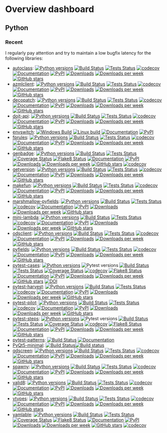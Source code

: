 # Overview dashboard

## Python

### Recent

I regularly pay attention and try to maintain a low bugfix latency for the following libraries:

 * [autoclass](https://smarie.github.io/python-autoclass/): [![Python versions](https://img.shields.io/pypi/pyversions/autoclass.svg)](https://pypi.python.org/pypi/autoclass/) [![Build Status](https://travis-ci.org/smarie/python-autoclass.svg?branch=master)](https://travis-ci.org/smarie/python-autoclass) [![Tests Status](https://smarie.github.io/python-autoclass/junit/junit-badge.svg?dummy=8484744)](https://smarie.github.io/python-autoclass/junit/report.html) [![codecov](https://codecov.io/gh/smarie/python-autoclass/branch/master/graph/badge.svg)](https://codecov.io/gh/smarie/python-autoclass) [![Documentation](https://img.shields.io/badge/doc-latest-blue.svg)](https://smarie.github.io/python-autoclass/) [![PyPI](https://img.shields.io/pypi/v/autoclass.svg)](https://pypi.python.org/pypi/autoclass/) [![Downloads](https://pepy.tech/badge/autoclass)](https://pepy.tech/project/autoclass) [![Downloads per week](https://pepy.tech/badge/autoclass/week)](https://pepy.tech/project/autoclass) [![GitHub stars](https://img.shields.io/github/stars/smarie/python-autoclass.svg)](https://github.com/smarie/python-autoclass/stargazers)
 * [azmlclient](https://smarie.github.io/python-azureml-client): [![Python versions](https://img.shields.io/pypi/pyversions/azmlclient.svg)](https://pypi.python.org/pypi/azmlclient/) [![Build Status](https://github.com/smarie/python-azureml-client/actions/workflows/base.yml/badge.svg)](https://github.com/smarie/python-azureml-client/actions/workflows/base.yml) [![Tests Status](https://smarie.github.io/python-azureml-client/reports/junit/junit-badge.svg?dummy=8484744)](https://smarie.github.io/python-azureml-client/reports/junit/report.html) [![codecov](https://codecov.io/gh/smarie/python-azureml-client/branch/master/graph/badge.svg)](https://codecov.io/gh/smarie/python-azureml-client) [![Documentation](https://img.shields.io/badge/doc-latest-blue.svg)](https://smarie.github.io/python-azureml-client/) [![PyPI](https://img.shields.io/pypi/v/azmlclient.svg)](https://pypi.python.org/pypi/azmlclient/) [![Downloads](https://pepy.tech/badge/azmlclient)](https://pepy.tech/project/azmlclient) [![Downloads per week](https://pepy.tech/badge/azmlclient/week)](https://pepy.tech/project/azmlclient) [![GitHub stars](https://img.shields.io/github/stars/smarie/python-azureml-client.svg)](https://github.com/smarie/python-azureml-client/stargazers)
 * [decopatch](https://smarie.github.io/python-decopatch): [![Python versions](https://img.shields.io/pypi/pyversions/decopatch.svg)](https://pypi.python.org/pypi/decopatch/) [![Build Status](https://travis-ci.org/smarie/python-decopatch.svg?branch=master)](https://travis-ci.org/smarie/python-decopatch) [![Tests Status](https://smarie.github.io/python-decopatch/junit/junit-badge.svg?dummy=8484744)](https://smarie.github.io/python-decopatch/junit/report.html) [![codecov](https://codecov.io/gh/smarie/python-decopatch/branch/master/graph/badge.svg)](https://codecov.io/gh/smarie/python-decopatch) [![Documentation](https://img.shields.io/badge/doc-latest-blue.svg)](https://smarie.github.io/python-decopatch/) [![PyPI](https://img.shields.io/pypi/v/decopatch.svg)](https://pypi.python.org/pypi/decopatch/) [![Downloads](https://pepy.tech/badge/decopatch)](https://pepy.tech/project/decopatch) [![Downloads per week](https://pepy.tech/badge/decopatch/week)](https://pepy.tech/project/decopatch) [![GitHub stars](https://img.shields.io/github/stars/smarie/python-decopatch.svg)](https://github.com/smarie/python-decopatch/stargazers)
 * [doit-api](https://smarie.github.io/python-doit-api/): [![Python versions](https://img.shields.io/pypi/pyversions/doit-api.svg)](https://pypi.python.org/pypi/doit-api/) [![Build Status](https://travis-ci.org/smarie/python-doit-api.svg?branch=master)](https://travis-ci.org/smarie/python-doit-api) [![Tests Status](https://smarie.github.io/python-doit-api/junit/junit-badge.svg?dummy=8484744)](https://smarie.github.io/python-doit-api/junit/report.html) [![codecov](https://codecov.io/gh/smarie/python-doit-api/branch/master/graph/badge.svg)](https://codecov.io/gh/smarie/python-doit-api) [![Documentation](https://img.shields.io/badge/doc-latest-blue.svg)](https://smarie.github.io/python-doit-api/) [![PyPI](https://img.shields.io/pypi/v/doit-api.svg)](https://pypi.python.org/pypi/doit-api/) [![Downloads](https://pepy.tech/badge/doit-api)](https://pepy.tech/project/doit-api) [![Downloads per week](https://pepy.tech/badge/doit-api/week)](https://pepy.tech/project/doit-api) [![GitHub stars](https://img.shields.io/github/stars/smarie/python-doit-api.svg)](https://github.com/smarie/python-doit-api/stargazers)
 * [envswitch](https://smarie.github.io/env-switcher-gui/): [![Windows Build](https://ci.appveyor.com/api/projects/status/15y7mvbqi4qu2v4y?svg=true)](https://ci.appveyor.com/project/smarie/env-switcher-gui) [![Linux build](https://travis-ci.org/smarie/env-switcher-gui.svg?branch=master)](https://travis-ci.org/smarie/env-switcher-gui) [![Documentation](https://img.shields.io/badge/docs-latest-blue.svg)](https://smarie.github.io/env-switcher-gui/) [![PyPI](https://img.shields.io/badge/PyPI-envswitch-blue.svg)](https://pypi.python.org/pypi/envswitch/)
 * [fprules](https://smarie.github.io/python-fprules): [![Python versions](https://img.shields.io/pypi/pyversions/fprules.svg)](https://pypi.python.org/pypi/fprules/) [![Build Status](https://travis-ci.org/smarie/python-fprules.svg?branch=master)](https://travis-ci.org/smarie/python-fprules) [![Tests Status](https://smarie.github.io/python-fprules/junit/junit-badge.svg?dummy=8484744)](https://smarie.github.io/python-fprules/junit/report.html) [![codecov](https://codecov.io/gh/smarie/python-fprules/branch/master/graph/badge.svg)](https://codecov.io/gh/smarie/python-fprules) [![Documentation](https://img.shields.io/badge/doc-latest-blue.svg)](https://smarie.github.io/python-fprules/) [![PyPI](https://img.shields.io/pypi/v/fprules.svg)](https://pypi.python.org/pypi/fprules/) [![Downloads](https://pepy.tech/badge/fprules)](https://pepy.tech/project/fprules) [![Downloads per week](https://pepy.tech/badge/fprules/week)](https://pepy.tech/project/fprules) [![GitHub stars](https://img.shields.io/github/stars/smarie/python-fprules.svg)](https://github.com/smarie/python-fprules/stargazers)
 * [genbadge](https://smarie.github.io/python-genbadge/): [![Python versions](https://img.shields.io/pypi/pyversions/genbadge.svg)](https://pypi.python.org/pypi/genbadge/) [![Build Status](https://github.com/smarie/python-genbadge/actions/workflows/base.yml/badge.svg)](https://github.com/smarie/python-genbadge/actions/workflows/base.yml) [![Tests Status](./reports/junit/junit-badge.svg?dummy=8484744)](./reports/junit/report.html) [![Coverage Status](./reports/coverage/coverage-badge.svg?dummy=8484744)](./reports/coverage/index.html) [![Flake8 Status](./reports/flake8/flake8-badge.svg?dummy=8484744)](./reports/flake8/index.html) [![Documentation](https://img.shields.io/badge/doc-latest-blue.svg)](https://smarie.github.io/python-genbadge/) [![PyPI](https://img.shields.io/pypi/v/genbadge.svg)](https://pypi.python.org/pypi/genbadge/) [![Downloads](https://pepy.tech/badge/genbadge)](https://pepy.tech/project/genbadge) [![Downloads per week](https://pepy.tech/badge/genbadge/week)](https://pepy.tech/project/genbadge) [![GitHub stars](https://img.shields.io/github/stars/smarie/python-genbadge.svg)](https://github.com/smarie/python-genbadge/stargazers) [![codecov](https://codecov.io/gh/smarie/python-genbadge/branch/main/graph/badge.svg)](https://codecov.io/gh/smarie/python-genbadge)
 * [getversion](https://smarie.github.io/python-getversion/): [![Python versions](https://img.shields.io/pypi/pyversions/getversion.svg)](https://pypi.python.org/pypi/getversion/) [![Build Status](https://travis-ci.org/smarie/python-getversion.svg?branch=master)](https://travis-ci.org/smarie/python-getversion) [![Tests Status](https://smarie.github.io/python-getversion/junit/junit-badge.svg?dummy=8484744)](https://smarie.github.io/python-getversion/junit/report.html) [![codecov](https://codecov.io/gh/smarie/python-getversion/branch/master/graph/badge.svg)](https://codecov.io/gh/smarie/python-getversion) [![Documentation](https://img.shields.io/badge/doc-latest-blue.svg)](https://smarie.github.io/python-getversion/) [![PyPI](https://img.shields.io/pypi/v/getversion.svg)](https://pypi.python.org/pypi/getversion/) [![Downloads](https://pepy.tech/badge/getversion)](https://pepy.tech/project/getversion) [![Downloads per week](https://pepy.tech/badge/getversion/week)](https://pepy.tech/project/getversion) [![GitHub stars](https://img.shields.io/github/stars/smarie/python-getversion.svg)](https://github.com/smarie/python-getversion/stargazers)
 * [makefun](https://smarie.github.io/python-makefun): [![Python versions](https://img.shields.io/pypi/pyversions/makefun.svg)](https://pypi.python.org/pypi/makefun/) [![Build Status](https://github.com/smarie/python-makefun/actions/workflows/base.yml/badge.svg)](https://github.com/smarie/python-makefun/actions/workflows/base.yml) [![Tests Status](./reports/junit/junit-badge.svg?dummy=8484744)](./reports/junit/report.html) [![codecov](https://codecov.io/gh/smarie/python-makefun/branch/main/graph/badge.svg)](https://codecov.io/gh/smarie/python-makefun) [![Documentation](https://img.shields.io/badge/doc-latest-blue.svg)](https://smarie.github.io/python-makefun/) [![PyPI](https://img.shields.io/pypi/v/makefun.svg)](https://pypi.python.org/pypi/makefun/) [![Downloads](https://pepy.tech/badge/makefun)](https://pepy.tech/project/makefun) [![Downloads per week](https://pepy.tech/badge/makefun/week)](https://pepy.tech/project/makefun) [![GitHub stars](https://img.shields.io/github/stars/smarie/python-makefun.svg)](https://github.com/smarie/python-makefun/stargazers)
 * [marshmallow-pyfields](https://smarie.github.io/python-marshmallow-pyfields/): [![Python versions](https://img.shields.io/pypi/pyversions/marshmallow-pyfields.svg)](https://pypi.python.org/pypi/marshmallow-pyfields/) [![Build Status](https://travis-ci.org/smarie/python-marshmallow-pyfields.svg?branch=master)](https://travis-ci.org/smarie/python-marshmallow-pyfields) [![Tests Status](https://smarie.github.io/python-marshmallow-pyfields/junit/junit-badge.svg?dummy=8484744)](https://smarie.github.io/python-marshmallow-pyfields/junit/report.html) [![codecov](https://codecov.io/gh/smarie/python-marshmallow-pyfields/branch/master/graph/badge.svg)](https://codecov.io/gh/smarie/python-marshmallow-pyfields) [![Documentation](https://img.shields.io/badge/doc-latest-blue.svg)](https://smarie.github.io/python-marshmallow-pyfields/) [![PyPI](https://img.shields.io/pypi/v/marshmallow-pyfields.svg)](https://pypi.python.org/pypi/marshmallow-pyfields/) [![Downloads](https://pepy.tech/badge/marshmallow-pyfields)](https://pepy.tech/project/marshmallow-pyfields) [![Downloads per week](https://pepy.tech/badge/marshmallow-pyfields/week)](https://pepy.tech/project/marshmallow-pyfields) [![GitHub stars](https://img.shields.io/github/stars/smarie/python-marshmallow-pyfields.svg)](https://github.com/smarie/python-marshmallow-pyfields/stargazers)
 * [mini-lambda](https://smarie.github.io/python-mini-lambda): [![Python versions](https://img.shields.io/pypi/pyversions/mini-lambda.svg)](https://pypi.python.org/pypi/mini-lambda/) [![Build Status](https://travis-ci.org/smarie/python-mini-lambda.svg?branch=master)](https://travis-ci.org/smarie/python-mini-lambda) [![Tests Status](https://smarie.github.io/python-mini-lambda/junit/junit-badge.svg?dummy=8484744)](https://smarie.github.io/python-mini-lambda/junit/report.html) [![codecov](https://codecov.io/gh/smarie/python-mini-lambda/branch/master/graph/badge.svg)](https://codecov.io/gh/smarie/python-mini-lambda) [![Documentation](https://img.shields.io/badge/doc-latest-blue.svg)](https://smarie.github.io/python-mini-lambda/) [![PyPI](https://img.shields.io/pypi/v/mini-lambda.svg)](https://pypi.python.org/pypi/mini-lambda/) [![Downloads](https://pepy.tech/badge/mini-lambda)](https://pepy.tech/project/mini-lambda) [![Downloads per week](https://pepy.tech/badge/mini-lambda/week)](https://pepy.tech/project/mini-lambda) [![GitHub stars](https://img.shields.io/github/stars/smarie/python-mini-lambda.svg)](https://github.com/smarie/python-mini-lambda/stargazers)
 * [odsclient](https://smarie.github.io/python-odsclient/): [![Python versions](https://img.shields.io/pypi/pyversions/odsclient.svg)](https://pypi.python.org/pypi/odsclient/) [![Build Status](https://github.com/smarie/python-odsclient/actions/workflows/base.yml/badge.svg)](https://github.com/smarie/python-odsclient/actions/workflows/base.yml) [![Tests Status](./reports/junit/junit-badge.svg?dummy=8484744)](./reports/junit/report.html) [![codecov](https://codecov.io/gh/smarie/python-odsclient/branch/main/graph/badge.svg)](https://codecov.io/gh/smarie/python-odsclient) [![Documentation](https://img.shields.io/badge/doc-latest-blue.svg)](https://smarie.github.io/python-odsclient/) [![PyPI](https://img.shields.io/pypi/v/odsclient.svg)](https://pypi.python.org/pypi/odsclient/) [![Downloads](https://pepy.tech/badge/odsclient)](https://pepy.tech/project/odsclient) [![Downloads per week](https://pepy.tech/badge/odsclient/week)](https://pepy.tech/project/odsclient) [![GitHub stars](https://img.shields.io/github/stars/smarie/python-odsclient.svg)](https://github.com/smarie/python-odsclient/stargazers)
 * [pyfields](https://smarie.github.io/python-pyfields/): [![Python versions](https://img.shields.io/pypi/pyversions/pyfields.svg)](https://pypi.python.org/pypi/pyfields/) [![Build Status](https://github.com/smarie/python-pyfields/actions/workflows/base.yml/badge.svg)](https://github.com/smarie/python-pyfields/actions/workflows/base.yml) [![Tests Status](./reports/junit/junit-badge.svg?dummy=8484744)](./reports/junit/report.html) [![codecov](https://codecov.io/gh/smarie/python-pyfields/branch/main/graph/badge.svg)](https://codecov.io/gh/smarie/python-pyfields) [![Documentation](https://img.shields.io/badge/doc-latest-blue.svg)](https://smarie.github.io/python-pyfields/) [![PyPI](https://img.shields.io/pypi/v/pyfields.svg)](https://pypi.python.org/pypi/pyfields/) [![Downloads](https://pepy.tech/badge/pyfields)](https://pepy.tech/project/pyfields) [![Downloads per week](https://pepy.tech/badge/pyfields/week)](https://pepy.tech/project/pyfields) [![GitHub stars](https://img.shields.io/github/stars/smarie/python-pyfields.svg)](https://github.com/smarie/python-pyfields/stargazers)
 * [pytest-cases](https://smarie.github.io/python-pytest-cases): [![Python versions](https://img.shields.io/pypi/pyversions/pytest-cases.svg)](https://pypi.python.org/pypi/pytest-cases/) ![Pytest versions](https://img.shields.io/badge/pytest-2%20%7C%203%20%7C%204%20%7C%205%20%7C%206-blue) [![Build Status](https://github.com/smarie/python-pytest-cases/actions/workflows/base.yml/badge.svg)](https://github.com/smarie/python-pytest-cases/actions/workflows/base.yml)  [![Tests Status](./reports/junit/junit-badge.svg?dummy=8484744)](./reports/junit/report.html) [![Coverage Status](./reports/coverage/coverage-badge.svg?dummy=8484744)](./reports/coverage/index.html) [![codecov](https://codecov.io/gh/smarie/python-pytest-cases/branch/main/graph/badge.svg)](https://codecov.io/gh/smarie/python-pytest-cases) [![Flake8 Status](./reports/flake8/flake8-badge.svg?dummy=8484744)](./reports/flake8/index.html) [![Documentation](https://img.shields.io/badge/doc-latest-blue.svg)](https://smarie.github.io/python-pytest-cases/) [![PyPI](https://img.shields.io/pypi/v/pytest-cases.svg)](https://pypi.python.org/pypi/pytest-cases/) [![Downloads](https://pepy.tech/badge/pytest-cases)](https://pepy.tech/project/pytest-cases) [![Downloads per week](https://pepy.tech/badge/pytest-cases/week)](https://pepy.tech/project/pytest-cases) [![GitHub stars](https://img.shields.io/github/stars/smarie/python-pytest-cases.svg)](https://github.com/smarie/python-pytest-cases/stargazers) [![DOI](https://zenodo.org/badge/DOI/10.5281/zenodo.3937829.svg)](https://doi.org/10.5281/zenodo.3937829)
 * [pytest-harvest](https://smarie.github.io/python-pytest-harvest/): [![Python versions](https://img.shields.io/pypi/pyversions/pytest-harvest.svg)](https://pypi.python.org/pypi/pytest-harvest/) [![Build Status](https://github.com/smarie/python-pytest-harvest/actions/workflows/base.yml/badge.svg)](https://github.com/smarie/python-pytest-harvest/actions/workflows/base.yml) [![Tests Status](https://smarie.github.io/python-pytest-harvest/reports/junit/junit-badge.svg?dummy=8484744)](https://smarie.github.io/python-pytest-harvest/reports/junit/report.html) [![codecov](https://codecov.io/gh/smarie/python-pytest-harvest/branch/master/graph/badge.svg)](https://codecov.io/gh/smarie/python-pytest-harvest) [![Documentation](https://img.shields.io/badge/doc-latest-blue.svg)](https://smarie.github.io/python-pytest-harvest/) [![PyPI](https://img.shields.io/pypi/v/pytest-harvest.svg)](https://pypi.python.org/pypi/pytest-harvest/) [![Downloads](https://pepy.tech/badge/pytest-harvest)](https://pepy.tech/project/pytest-harvest) [![Downloads per week](https://pepy.tech/badge/pytest-harvest/week)](https://pepy.tech/project/pytest-harvest) [![GitHub stars](https://img.shields.io/github/stars/smarie/python-pytest-harvest.svg)](https://github.com/smarie/python-pytest-harvest/stargazers)
 * [pytest-pilot](https://smarie.github.io/python-pytest-pilot): [![Python versions](https://img.shields.io/pypi/pyversions/pytest-pilot.svg)](https://pypi.python.org/pypi/pytest-pilot/) [![Build Status](https://travis-ci.org/smarie/python-pytest-pilot.svg?branch=master)](https://travis-ci.org/smarie/python-pytest-pilot) [![Tests Status](https://smarie.github.io/python-pytest-pilot/junit/junit-badge.svg?dummy=8484744)](https://smarie.github.io/python-pytest-pilot/junit/report.html) [![codecov](https://codecov.io/gh/smarie/python-pytest-pilot/branch/master/graph/badge.svg)](https://codecov.io/gh/smarie/python-pytest-pilot) [![Documentation](https://img.shields.io/badge/doc-latest-blue.svg)](https://smarie.github.io/python-pytest-pilot/) [![PyPI](https://img.shields.io/pypi/v/pytest-pilot.svg)](https://pypi.python.org/pypi/pytest-pilot/) [![Downloads](https://pepy.tech/badge/pytest-pilot)](https://pepy.tech/project/pytest-pilot) [![Downloads per week](https://pepy.tech/badge/pytest-pilot/week)](https://pepy.tech/project/pytest-pilot) [![GitHub stars](https://img.shields.io/github/stars/smarie/python-pytest-pilot.svg)](https://github.com/smarie/python-pytest-pilot/stargazers)
 * [pytest-steps](https://smarie.github.io/python-pytest-steps): [![Python versions](https://img.shields.io/pypi/pyversions/pytest-steps.svg)](https://pypi.python.org/pypi/pytest-steps/) ![Pytest versions](https://img.shields.io/badge/pytest-2%20%7C%203%20%7C%204%20%7C%205%20%7C%206-blue) [![Build Status](https://github.com/smarie/python-pytest-steps/actions/workflows/base.yml/badge.svg)](https://github.com/smarie/python-pytest-steps/actions/workflows/base.yml) [![Tests Status](https://smarie.github.io/python-pytest-steps/reports/junit/junit-badge.svg?dummy=8484744)](https://smarie.github.io/python-pytest-steps/reports/junit/report.html) [![Coverage Status](https://smarie.github.io/python-pytest-steps/reports/coverage/coverage-badge.svg?dummy=8484744)](https://smarie.github.io/python-pytest-steps/reports/coverage/index.html) [![codecov](https://codecov.io/gh/smarie/python-pytest-steps/branch/main/graph/badge.svg)](https://codecov.io/gh/smarie/python-pytest-steps) [![Flake8 Status](https://smarie.github.io/python-pytest-steps/reports/flake8/flake8-badge.svg?dummy=8484744)](https://smarie.github.io/python-pytest-steps/reports/flake8/index.html) [![Documentation](https://img.shields.io/badge/doc-latest-blue.svg)](https://smarie.github.io/python-pytest-steps/) [![PyPI](https://img.shields.io/pypi/v/pytest-steps.svg)](https://pypi.python.org/pypi/pytest-steps/) [![Downloads](https://pepy.tech/badge/pytest-steps)](https://pepy.tech/project/pytest-steps) [![Downloads per week](https://pepy.tech/badge/pytest-steps/week)](https://pepy.tech/project/pytest-steps) [![GitHub stars](https://img.shields.io/github/stars/smarie/python-pytest-steps.svg)](https://github.com/smarie/python-pytest-steps/stargazers)
 * [pytest-patterns](https://smarie.github.io/pytest-patterns/): [![Build Status](https://travis-ci.org/smarie/pytest-patterns.svg?branch=master)](https://travis-ci.org/smarie/pytest-patterns) [![Documentation](https://img.shields.io/badge/docs-latest-blue.svg)](https://smarie.github.io/pytest-patterns/)
 * [PyQt5-minimal](https://github.com/smarie/PyQt5-minimal): [![Build Status](https://travis-ci.org/smarie/PyQt5-minimal.svg?branch=Qt5.6.3_PyQt_5.6_Python3.5)](https://travis-ci.org/smarie/PyQt5-minimal)[![Build status](https://ci.appveyor.com/api/projects/status/5v9xec097c99h8ox?svg=true)](https://ci.appveyor.com/project/smarie/pyqt5-minimal)
 * [qdscreen](https://python-qds.github.io/qdscreen/): [![Python versions](https://img.shields.io/pypi/pyversions/qdscreen.svg)](https://pypi.python.org/pypi/qdscreen/) [![Build Status](https://github.com/python-qds/qdscreen/actions/workflows/base.yml/badge.svg)](https://github.com/python-qds/qdscreen/actions/workflows/base.yml) [![Tests Status](./reports/junit/junit-badge.svg?dummy=8484744)](./reports/junit/report.html) [![codecov](https://codecov.io/gh/python-qds/qdscreen/branch/main/graph/badge.svg)](https://codecov.io/gh/python-qds/qdscreen) [![Documentation](https://img.shields.io/badge/doc-latest-blue.svg)](https://python-qds.github.io/qdscreen/) [![PyPI](https://img.shields.io/pypi/v/qdscreen.svg)](https://pypi.python.org/pypi/qdscreen/) [![Downloads](https://pepy.tech/badge/qdscreen)](https://pepy.tech/project/qdscreen) [![Downloads per week](https://pepy.tech/badge/qdscreen/week)](https://pepy.tech/project/qdscreen) [![GitHub stars](https://img.shields.io/github/stars/python-qds/qdscreen.svg)](https://github.com/python-qds/qdscreen/stargazers)
 * [spawny](https://smarie.github.io/python-spawny): [![Python versions](https://img.shields.io/pypi/pyversions/getversion.svg)](https://pypi.python.org/pypi/getversion/) [![Build Status](https://travis-ci.org/smarie/python-spawny.svg?branch=master)](https://travis-ci.org/smarie/python-spawny) [![Tests Status](https://smarie.github.io/python-spawny/junit/junit-badge.svg?dummy=8484744)](https://smarie.github.io/python-spawny/junit/report.html) [![codecov](https://codecov.io/gh/smarie/python-spawny/branch/master/graph/badge.svg)](https://codecov.io/gh/smarie/python-spawny) [![Documentation](https://img.shields.io/badge/doc-latest-blue.svg)](https://smarie.github.io/python-spawny/) [![PyPI](https://img.shields.io/pypi/v/spawny.svg)](https://pypi.python.org/pypi/spawny/) [![Downloads](https://pepy.tech/badge/spawny)](https://pepy.tech/project/spawny) [![Downloads per week](https://pepy.tech/badge/spawny/week)](https://pepy.tech/project/spawny) [![GitHub stars](https://img.shields.io/github/stars/smarie/python-spawny.svg)](https://github.com/smarie/python-spawny/stargazers)
 * [valid8](https://smarie.github.io/python-valid8/): [![Python versions](https://img.shields.io/pypi/pyversions/valid8.svg)](https://pypi.python.org/pypi/valid8/) [![Build Status](https://travis-ci.com/smarie/python-valid8.svg?branch=master)](https://travis-ci.com/smarie/python-valid8) [![Tests Status](https://smarie.github.io/python-valid8/junit/junit-badge.svg?dummy=8484744)](https://smarie.github.io/python-valid8/junit/report.html) [![codecov](https://codecov.io/gh/smarie/python-valid8/branch/master/graph/badge.svg)](https://codecov.io/gh/smarie/python-valid8) [![Documentation](https://img.shields.io/badge/doc-latest-blue.svg)](https://smarie.github.io/python-valid8/) [![PyPI](https://img.shields.io/pypi/v/valid8.svg)](https://pypi.python.org/pypi/valid8/) [![Downloads](https://pepy.tech/badge/valid8)](https://pepy.tech/project/valid8) [![Downloads per week](https://pepy.tech/badge/valid8/week)](https://pepy.tech/project/valid8) [![GitHub stars](https://img.shields.io/github/stars/smarie/python-valid8.svg)](https://github.com/smarie/python-valid8/stargazers)
 * [vtypes](https://smarie.github.io/python-vtypes/): [![Python versions](https://img.shields.io/pypi/pyversions/vtypes.svg)](https://pypi.python.org/pypi/vtypes/) [![Build Status](https://travis-ci.org/smarie/python-vtypes.svg?branch=master)](https://travis-ci.org/smarie/python-vtypes) [![Tests Status](https://smarie.github.io/python-vtypes/junit/junit-badge.svg?dummy=8484744)](https://smarie.github.io/python-vtypes/junit/report.html) [![codecov](https://codecov.io/gh/smarie/python-vtypes/branch/master/graph/badge.svg)](https://codecov.io/gh/smarie/python-vtypes) [![Documentation](https://img.shields.io/badge/doc-latest-blue.svg)](https://smarie.github.io/python-vtypes/) [![PyPI](https://img.shields.io/pypi/v/vtypes.svg)](https://pypi.python.org/pypi/vtypes/) [![Downloads](https://pepy.tech/badge/vtypes)](https://pepy.tech/project/vtypes) [![Downloads per week](https://pepy.tech/badge/vtypes/week)](https://pepy.tech/project/vtypes) [![GitHub stars](https://img.shields.io/github/stars/smarie/python-vtypes.svg)](https://github.com/smarie/python-vtypes/stargazers)
 * [yamlable](https://smarie.github.io/python-yamlable/): [![Python versions](https://img.shields.io/pypi/pyversions/yamlable.svg)](https://pypi.python.org/pypi/yamlable/) [![Build Status](https://github.com/smarie/python-yamlable/actions/workflows/base.yml/badge.svg)](https://github.com/smarie/python-yamlable/actions/workflows/base.yml) [![Tests Status](./reports/junit/junit-badge.svg?dummy=8484744)](./reports/junit/report.html) [![Coverage Status](./reports/coverage/coverage-badge.svg?dummy=8484744)](./reports/coverage/index.html) [![Flake8 Status](./reports/flake8/flake8-badge.svg?dummy=8484744)](./reports/flake8/index.html) [![Documentation](https://img.shields.io/badge/doc-latest-blue.svg)](https://smarie.github.io/python-yamlable/) [![PyPI](https://img.shields.io/pypi/v/yamlable.svg)](https://pypi.python.org/pypi/yamlable/) [![Downloads](https://pepy.tech/badge/yamlable)](https://pepy.tech/project/yamlable) [![Downloads per week](https://pepy.tech/badge/yamlable/week)](https://pepy.tech/project/yamlable) [![GitHub stars](https://img.shields.io/github/stars/smarie/python-yamlable.svg)](https://github.com/smarie/python-yamlable/stargazers) [![codecov](https://codecov.io/gh/smarie/python-yamlable/branch/main/graph/badge.svg)](https://codecov.io/gh/smarie/python-yamlable)
 